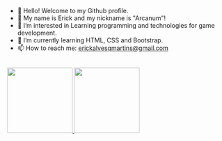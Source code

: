- 👋 Hello! Welcome to my Github profile.
- 👾 My name is Erick and my nickname is "Arcanum"!
- 👀 I’m interested in Learning programming and technologies for game development.
- 🌱 I’m currently learning HTML, CSS and Bootstrap.
- 📫 How to reach me: erickalvesqmartins@gmail.com

<!---
Erick-A-Martins/Erick-A-Martins is a ✨ special ✨ repository because its `README.md` (this file) appears on your GitHub profile.
You can click the Preview link to take a look at your changes.
--->
<br>
<div>
<a href="https://github.com/Erick-A-Martins">
<img height="150em" src="https://github-readme-stats.vercel.app/api/top-langs/?username=Erick-A-Martins&layout=compact&langs_count=7&theme=dracula"/>
<img height="150em" src="https://github-readme-stats.vercel.app/api?username=Erick-A-Martins&show_icons=true&theme=dracula&include_all_commits=true&count_private=true"/>
</div>
  


